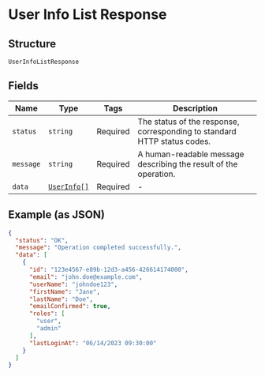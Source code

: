 
# User Info List Response

## Structure

`UserInfoListResponse`

## Fields

| Name | Type | Tags | Description |
|  --- | --- | --- | --- |
| `status` | `string` | Required | The status of the response, corresponding to standard HTTP status codes. |
| `message` | `string` | Required | A human-readable message describing the result of the operation. |
| `data` | [`UserInfo[]`](../../doc/models/user-info.md) | Required | - |

## Example (as JSON)

```json
{
  "status": "OK",
  "message": "Operation completed successfully.",
  "data": [
    {
      "id": "123e4567-e89b-12d3-a456-426614174000",
      "email": "john.doe@example.com",
      "userName": "johndoe123",
      "firstName": "Jane",
      "lastName": "Doe",
      "emailConfirmed": true,
      "roles": [
        "user",
        "admin"
      ],
      "lastLoginAt": "06/14/2023 09:30:00"
    }
  ]
}
```


